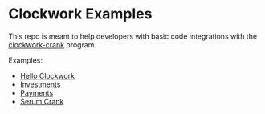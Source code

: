 # **Clockwork Examples**

This repo is meant to help developers with basic code integrations with the [clockwork-crank](https://github.com/clockwork-xyz/clockwork/tree/main/programs/crank) program. 

Examples:
- [Hello Clockwork](https://github.com/clockwork-xyz/examples/tree/main/hello_clockwork)
- [Investments](https://github.com/clockwork-xyz/examples/tree/main/investments)
- [Payments](https://github.com/clockwork-xyz/examples/tree/main/payments)
- [Serum Crank](https://github.com/clockwork-xyz/examples/tree/main/serum_crank)
